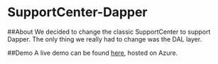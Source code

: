 # SupportCenter-Dapper
##About
We decided to change the classic SupportCenter to support Dapper.
The only thing we really had to change was the DAL layer.

##Demo
A live demo can be found [here](http://dappersupportcenter.azurewebsites.net/), hosted on Azure.